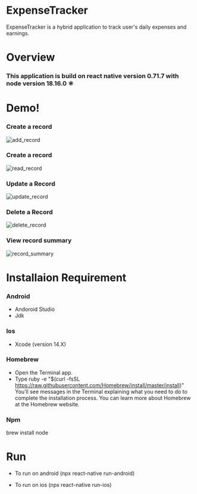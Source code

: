 # ExpenseTracker
ExpenseTracker is a hybrid application to track user's daily expenses and earnings.


# Overview

### This application is build on react native version 0.71.7 with node version 18.16.0 ⚛️

# Demo!

### Create a record

![add_record](https://github.com/gargwork321/ExpenseTracker/assets/52659086/fac384d9-d8e0-4eb3-86dd-b2d1e780d2e5)

### Create a record

![read_record](https://github.com/gargwork321/ExpenseTracker/assets/52659086/02853807-c86a-4330-88d8-0b58f1e0d19a)

### Update a Record

![update_record](https://github.com/gargwork321/ExpenseTracker/assets/52659086/71d479dc-f365-4057-aca3-e031f996083c)

### Delete a Record

![delete_record](https://github.com/gargwork321/ExpenseTracker/assets/52659086/5160389d-6cf8-47fa-9133-dfca33a5d180)

### View record summary

![record_summary](https://github.com/gargwork321/ExpenseTracker/assets/52659086/e08f49bc-1aa4-4f84-bfd2-13c5f3e191ac)


# Installaion Requirement

### Android

- Andoroid Studio
- Jdk

### Ios

- Xcode (version 14.X)

### Homebrew

- Open the Terminal app.
- Type ruby -e "\$(curl -fsSL https://raw.githubusercontent.com/Homebrew/install/master/install)" You’ll see messages in the Terminal explaining what you need to do to complete the installation process. You can learn more about Homebrew at the Homebrew website.

### Npm

brew install node


# Run

- To run on android (npx react-native run-android)

- To run on ios (npx react-native run-ios)
